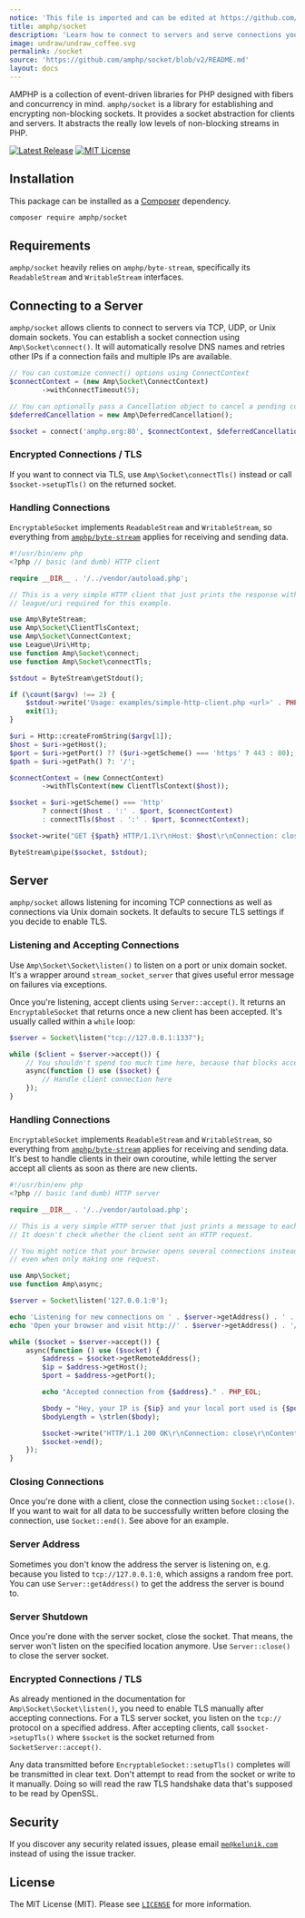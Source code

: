 ```yaml
---
notice: 'This file is imported and can be edited at https://github.com/amphp/socket/blob/v2/README.md'
title: amphp/socket
description: 'Learn how to connect to servers and serve connections yourself.'
image: undraw/undraw_coffee.svg
permalink: /socket
source: 'https://github.com/amphp/socket/blob/v2/README.md'
layout: docs
---
```

AMPHP is a collection of event-driven libraries for PHP designed with fibers and concurrency in mind.
`amphp/socket` is a library for establishing and encrypting non-blocking sockets.
It provides a socket abstraction for clients and servers.
It abstracts the really low levels of non-blocking streams in PHP.

[![Latest Release](https://img.shields.io/github/release/amphp/socket.svg?style=flat-square)](https://github.com/amphp/socket/releases)
[![MIT License](https://img.shields.io/badge/license-MIT-blue.svg?style=flat-square)](https://github.com/amphp/socket/blob/master/LICENSE)

## Installation

This package can be installed as a [Composer](https://getcomposer.org/) dependency.

```bash
composer require amphp/socket
```

## Requirements

`amphp/socket` heavily relies on `amphp/byte-stream`, specifically its `ReadableStream` and `WritableStream` interfaces.

## Connecting to a Server

`amphp/socket` allows clients to connect to servers via TCP, UDP, or Unix domain sockets.
You can establish a socket connection using `Amp\Socket\connect()`.
It will automatically resolve DNS names and retries other IPs if a connection fails and multiple IPs are available.

```php
// You can customize connect() options using ConnectContext
$connectContext = (new Amp\Socket\ConnectContext)
        ->withConnectTimeout(5);

// You can optionally pass a Cancellation object to cancel a pending connect() operation
$deferredCancellation = new Amp\DeferredCancellation();

$socket = connect('amphp.org:80', $connectContext, $deferredCancellation->getCancellation());
```

### Encrypted Connections / TLS

If you want to connect via TLS, use `Amp\Socket\connectTls()` instead or call `$socket->setupTls()` on the returned socket.

### Handling Connections

`EncryptableSocket` implements `ReadableStream` and `WritableStream`, so everything from [`amphp/byte-stream`](https://v3.amphp.org/byte-stream) applies for receiving and sending data.

```php
#!/usr/bin/env php
<?php // basic (and dumb) HTTP client

require __DIR__ . '/../vendor/autoload.php';

// This is a very simple HTTP client that just prints the response without parsing.
// league/uri required for this example.

use Amp\ByteStream;
use Amp\Socket\ClientTlsContext;
use Amp\Socket\ConnectContext;
use League\Uri\Http;
use function Amp\Socket\connect;
use function Amp\Socket\connectTls;

$stdout = ByteStream\getStdout();

if (\count($argv) !== 2) {
    $stdout->write('Usage: examples/simple-http-client.php <url>' . PHP_EOL);
    exit(1);
}

$uri = Http::createFromString($argv[1]);
$host = $uri->getHost();
$port = $uri->getPort() ?? ($uri->getScheme() === 'https' ? 443 : 80);
$path = $uri->getPath() ?: '/';

$connectContext = (new ConnectContext)
        ->withTlsContext(new ClientTlsContext($host));

$socket = $uri->getScheme() === 'http'
        ? connect($host . ':' . $port, $connectContext)
        : connectTls($host . ':' . $port, $connectContext);

$socket->write("GET {$path} HTTP/1.1\r\nHost: $host\r\nConnection: close\r\n\r\n");

ByteStream\pipe($socket, $stdout);
```

## Server

`amphp/socket` allows listening for incoming TCP connections as well as connections via Unix domain sockets.
It defaults to secure TLS settings if you decide to enable TLS.

### Listening and Accepting Connections

Use `Amp\Socket\Socket\listen()` to listen on a port or unix domain socket.
It's a wrapper around `stream_socket_server` that gives useful error message on failures via exceptions.

Once you're listening, accept clients using `Server::accept()`.
It returns an `EncryptableSocket` that returns once a new client has been accepted.
It's usually called within a `while` loop:

```php
$server = Socket\listen("tcp://127.0.0.1:1337");

while ($client = $server->accept()) {
    // You shouldn't spend too much time here, because that blocks accepting another client, so we use async():
    async(function () use ($socket) {
        // Handle client connection here
    });
}
```

### Handling Connections

`EncryptableSocket` implements `ReadableStream` and `WritableStream`, so everything from [`amphp/byte-stream`](https://v3.amphp.org/byte-stream) applies for receiving and sending data.
It's best to handle clients in their own coroutine, while letting the server accept all clients as soon as there are new clients.

```php
#!/usr/bin/env php
<?php // basic (and dumb) HTTP server

require __DIR__ . '/../vendor/autoload.php';

// This is a very simple HTTP server that just prints a message to each client that connects.
// It doesn't check whether the client sent an HTTP request.

// You might notice that your browser opens several connections instead of just one,
// even when only making one request.

use Amp\Socket;
use function Amp\async;

$server = Socket\listen('127.0.0.1:0');

echo 'Listening for new connections on ' . $server->getAddress() . ' ...' . PHP_EOL;
echo 'Open your browser and visit http://' . $server->getAddress() . '/' . PHP_EOL;

while ($socket = $server->accept()) {
    async(function () use ($socket) {
        $address = $socket->getRemoteAddress();
        $ip = $address->getHost();
        $port = $address->getPort();

        echo "Accepted connection from {$address}." . PHP_EOL;

        $body = "Hey, your IP is {$ip} and your local port used is {$port}.";
        $bodyLength = \strlen($body);

        $socket->write("HTTP/1.1 200 OK\r\nConnection: close\r\nContent-Length: {$bodyLength}\r\n\r\n{$body}");
        $socket->end();
    });
}
```

### Closing Connections

Once you're done with a client, close the connection using `Socket::close()`.
If you want to wait for all data to be successfully written before closing the connection, use `Socket::end()`.
See above for an example.

### Server Address

Sometimes you don't know the address the server is listening on, e.g. because you listed to `tcp://127.0.0.1:0`, which assigns a random free port. You can use `Server::getAddress()` to get the address the server is bound to.

### Server Shutdown

Once you're done with the server socket, close the socket.
That means, the server won't listen on the specified location anymore.
Use `Server::close()` to close the server socket.

### Encrypted Connections / TLS

As already mentioned in the documentation for `Amp\Socket\Socket\listen()`, you need to enable TLS manually after accepting connections.
For a TLS server socket, you listen on the `tcp://` protocol on a specified address.
After accepting clients, call `$socket->setupTls()` where `$socket` is the socket returned from `SocketServer::accept()`.

Any data transmitted before `EncryptableSocket::setupTls()` completes will be transmitted in clear text.
Don't attempt to read from the socket or write to it manually.
Doing so will read the raw TLS handshake data that's supposed to be read by OpenSSL.

## Security

If you discover any security related issues, please email [`me@kelunik.com`](mailto:me@kelunik.com) instead of using the issue tracker.

## License

The MIT License (MIT). Please see [`LICENSE`](./LICENSE) for more information.
